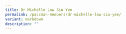 ```yaml
---
title: Dr Michelle Low Siu Yee
permalink: /paccman-members/dr-michelle-low-siu-yee/
variant: markdown
description: ""
---
```

